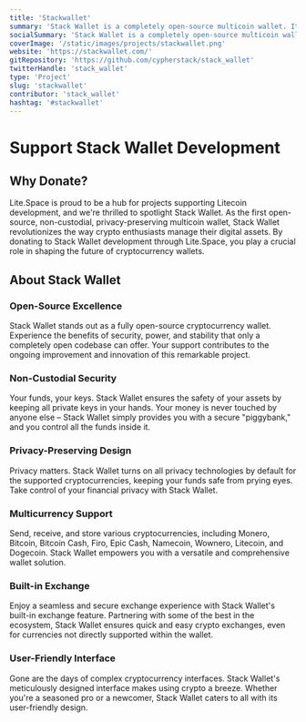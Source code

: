 ```yaml
---
title: 'Stackwallet'
summary: 'Stack Wallet is a completely open-source multicoin wallet. It focuses on privacy technologies and aims to have a stellar user-experience and powerful functionality that appeals to crypto noobs and powerusers alike.'
socialSummary: 'Stack Wallet is a completely open-source multicoin wallet. It focuses on privacy technologies and aims to have a stellar user-experience and powerful functionality that appeals to crypto noobs and powerusers alike.'
coverImage: '/static/images/projects/stackwallet.png'
website: 'https://stackwallet.com/'
gitRepository: 'https://github.com/cypherstack/stack_wallet'
twitterHandle: 'stack_wallet'
type: 'Project'
slug: 'stackwallet'
contributor: 'stack_wallet'
hashtag: '#stackwallet'
---
```


# Support Stack Wallet Development

## Why Donate?

Lite.Space is proud to be a hub for projects supporting Litecoin development, and we're thrilled to spotlight Stack Wallet. As the first open-source, non-custodial, privacy-preserving multicoin wallet, Stack Wallet revolutionizes the way crypto enthusiasts manage their digital assets. By donating to Stack Wallet development through Lite.Space, you play a crucial role in shaping the future of cryptocurrency wallets.

## About Stack Wallet

### Open-Source Excellence

Stack Wallet stands out as a fully open-source cryptocurrency wallet. Experience the benefits of security, power, and stability that only a completely open codebase can offer. Your support contributes to the ongoing improvement and innovation of this remarkable project.

### Non-Custodial Security

Your funds, your keys. Stack Wallet ensures the safety of your assets by keeping all private keys in your hands. Your money is never touched by anyone else – Stack Wallet simply provides you with a secure "piggybank," and you control all the funds inside it.

### Privacy-Preserving Design

Privacy matters. Stack Wallet turns on all privacy technologies by default for the supported cryptocurrencies, keeping your funds safe from prying eyes. Take control of your financial privacy with Stack Wallet.

### Multicurrency Support

Send, receive, and store various cryptocurrencies, including Monero, Bitcoin, Bitcoin Cash, Firo, Epic Cash, Namecoin, Wownero, Litecoin, and Dogecoin. Stack Wallet empowers you with a versatile and comprehensive wallet solution.

### Built-in Exchange

Enjoy a seamless and secure exchange experience with Stack Wallet's built-in exchange feature. Partnering with some of the best in the ecosystem, Stack Wallet ensures quick and easy crypto exchanges, even for currencies not directly supported within the wallet.

### User-Friendly Interface

Gone are the days of complex cryptocurrency interfaces. Stack Wallet's meticulously designed interface makes using crypto a breeze. Whether you're a seasoned pro or a newcomer, Stack Wallet caters to all with its user-friendly design.
